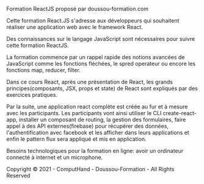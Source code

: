 Formation ReactJS proposé par doussou-formation.com

Cette formation React.JS s'adresse aux développeurs qui souhaitent réaliser une application web avec le framework React.

Des connaissances sur le langage JavaScript sont nécessaires pour suivre cette formation ReactJS.

La formation commence par un rappel rapide des notions avancées de JavaScript comme les fonctions fléchées, le spred operateur ou encore les fonctions map, reducer, filter.

Dans ce cours React, après une présentation de React, les grands principes(composants, JSX, props et state) de React sont expliqués par des exercices pratiques.

Par la suite, une application react complète est créée au fur et à mesure avec les participants. Les participants vont ainsi utiliser le CLI create-react-app, installer un composant de routing, la gestion des formulaires, faire appel à des API externes(firebase) pour récupérer des données, l'authentification avec facebook et les afficher dans leurs applications et enfin le pattern flux sera appliqué et mis en application.

Besoins technologiques pour la formation en ligne: avoir un ordinateur connecté à internet et un microphone.

Copyright © 2021 - ComputHand - Doussou-Formation - All Rights Reserved
